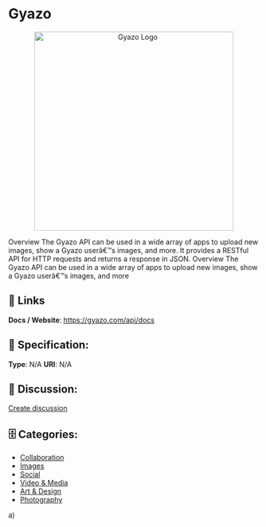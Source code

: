 # Gyazo
<p align="center">
    <img width="400" src="https://raw.githubusercontent.com/apis-list/apis-list/main/apis/gyazo/logo_256x256.png" alt="Gyazo Logo"/>
</p>

Overview The Gyazo API can be used in a wide array of apps to upload new images, show a Gyazo userâ€™s images, and more.  It provides a RESTful API for HTTP requests and returns a response in JSON. Overview The Gyazo API can be used in a wide array of apps to upload new images, show a Gyazo userâ€™s images, and more

##  🔗 Links
**Docs / Website**: https://gyazo.com/api/docs

## 🧬 Specification:
**Type**: N/A
**URI**: N/A

## 💬 Discussion:
[Create discussion](https://github.com/apis-list/apis-list/discussions/new)

## 🗄️ Categories:
- [Collaboration](https://github.com/apis-list/apis-list#collaboration)
- [Images](https://github.com/apis-list/apis-list#images)
- [Social](https://github.com/apis-list/apis-list#social)
- [Video & Media](https://github.com/apis-list/apis-list#video--media)
- [Art & Design](https://github.com/apis-list/apis-list#art--design)
- [Photography](https://github.com/apis-list/apis-list#photography)



a)








